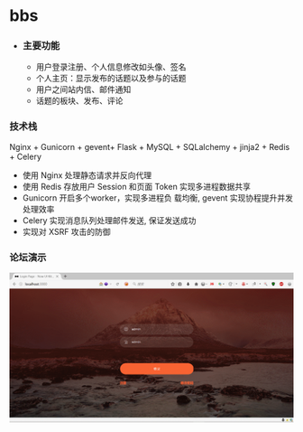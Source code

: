 # bbs

- ### 主要功能
    - 用户登录注册、个人信息修改如头像、签名
    - 个人主页：显示发布的话题以及参与的话题 
    - 用户之间站内信、邮件通知 
    - 话题的板块、发布、评论 
 
 ### 技术栈     
 Nginx + Gunicorn + gevent+ Flask + MySQL +  SQLalchemy + jinja2 + Redis + Celery 

 - 使用 Nginx 处理静态请求并反向代理
 - 使用 Redis 存放用户 Session 和页面 Token 实现多进程数据共享 
 - Gunicorn 开启多个worker，实现多进程负 载均衡, gevent 实现协程提升并发处理效率  
 - Celery 实现消息队列处理邮件发送,  保证发送成功 
 - 实现对 XSRF 攻击的防御 

 ### 论坛演示
  ![图片](/images/bbs.gif)